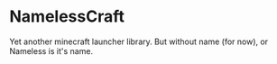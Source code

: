 # NamelessCraft

Yet another minecraft launcher library. But without name (for now), or Nameless is it's name.
